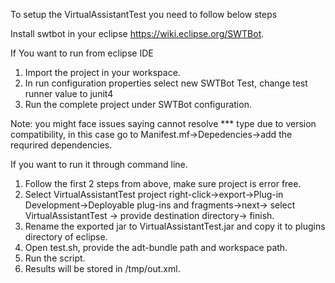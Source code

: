 To setup the VirtualAssistantTest you need to follow below steps

Install swtbot in your eclipse https://wiki.eclipse.org/SWTBot.

If You want to run from eclipse IDE

1. Import the project in your workspace.
2. In run configuration properties select new SWTBot Test, change test runner value to junit4
3. Run the complete project under SWTBot configuration.

Note: you might face issues saying cannot resolve *** type due to version compatibility, in this case go to Manifest.mf->Depedencies->add the requrired dependencies.

If you want to run it through command line.

1. Follow the first 2 steps from above, make sure project is error free. 
2. Select VirtualAssistantTest project right-click->export->Plug-in Development->Deployable plug-ins and fragments->next-> select VirtualAssistantTest -> provide destination directory-> finish.
3. Rename the exported jar to VirtualAssistantTest.jar and copy it to plugins directory of eclipse.
4. Open test.sh, provide the adt-bundle path and workspace path.
4. Run the script. 
5. Results  will be stored in /tmp/out.xml.


 
